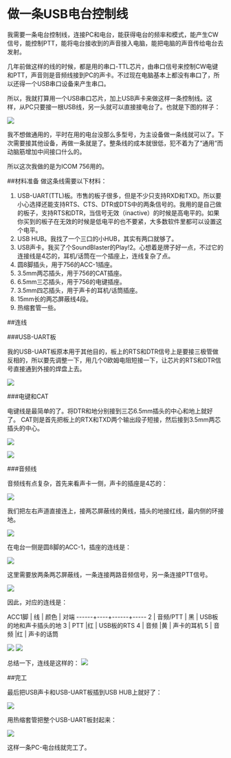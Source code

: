 # 做一条USB电台控制线

我需要一条电台控制线，连接PC和电台，能获得电台的频率和模式，能产生CW信号，能控制PTT，能将电台接收到的声音接入电脑，能把电脑的声音传给电台去发射。

几年前做这样的线的时候，都是用的串口-TTL芯片，由串口信号来控制CW电键和PTT，声音则是音频线接到PC的声卡。不过现在电脑基本上都没有串口了，所以还得一个USB串口设备来产生串口。

所以，我就打算用一个USB串口芯片，加上USB声卡来做这样一条控制线。这样，从PC只要接一根USB线，另一头就可以直接接电台了。也就是下图的样子：

![](images/d1.png)

我不想做通用的，平时在用的电台没那么多型号，为主设备做一条线就可以了。下次需要接其他设备，再做一条就是了。整条线的成本就很低，犯不着为了“通用”而动脑筋增加中间接口什么的。

所以这次我做的是为ICOM 756用的。

##材料准备
做这条线需要以下材料：

1. USB-UART(TTL)板。市售的板子很多，但是不少只支持RXD和TXD。所以要小心选择还能支持RTS、CTS、DTR或DTS中的两条信号的。我用的是自己做的板子，支持RTS和DTR，当信号无效（inactive）的时候是高电平的。如果你买到的板子在无效的时候是低电平的也不要紧，大多数软件里都可以设置这个电平。
2. USB HUB。我找了一个三口的小HUB，其实有两口就够了。
3. USB声卡。我买了个SoundBlaster的Play!2。心想着是牌子好一点，不过它的连接线是4芯的，耳机/话筒在一个插座上，连线复杂了点。
4. 圆8脚插头，用于756的ACC-1插座。
5. 3.5mm两芯插头，用于756的CAT插座。
6. 6.5mm三芯插头，用于756的电键插座。
7. 3.5mm四芯插头，用于声卡的耳机/话筒插座。
8. 15mm长的两芯屏蔽线4段。
9. 热缩套管一些。

##连线

###USB-UART板

我的USB-UART板原本用于其他目的，板上的RTS和DTR信号上是要接三极管做反相的，所以要先调整一下，用几个0欧姆电阻短接一下，让芯片的RTS和DTR信号直接通到外接的焊盘上去。

![](images/USB-UART.jpg)

###电键和CAT

电键线是最简单的了。将DTR和地分别接到三芯6.5mm插头的中心和地上就好了。
CAT则是首先把板上的RTX和TXD两个输出段子短接，然后接到3.5mm两芯插头的中心。

![](images/key_cat.jpg)

![](images/key_cat2.jpg)

###音频线

音频线有点复杂，首先来看声卡一侧，声卡的插座是4芯的：

![](images/sb.jpg)

我们把左右声道直接连上，接两芯屏蔽线的黄线，插头的地接红线，最内侧的环接地。

![](images/sbsock.jpg)

在电台一侧是圆8脚的ACC-1，插座的连线是：

![](images/acc1.png)

这里需要放两条两芯屏蔽线，一条连接两路音频信号，另一条连接PTT信号。

![](images/accsock.jpg)

因此，对应的连线是：

ACC1脚 | 线 | 颜色 | 对端
------+----+------+-----
   2  |  音频/PTT | 黑  |  USB板的地和声卡插头的地
   3  |  PTT     |红  |  USB板的RTS
   4  |  音频     |黄  |  声卡的耳机
   5  |  音频     |红  |  声卡的话筒
   
![](images/acc1.jpg)
![](images/acc2.jpg)

总结一下，连线是这样的：
![](images/wires.jpg)

##完工

最后把USB声卡和USB-UART板插到USB HUB上就好了：

![](images/fin1.jpg)

用热缩套管把整个USB-UART板封起来：

![](images/fin3.jpg)

这样一条PC-电台线就完工了。